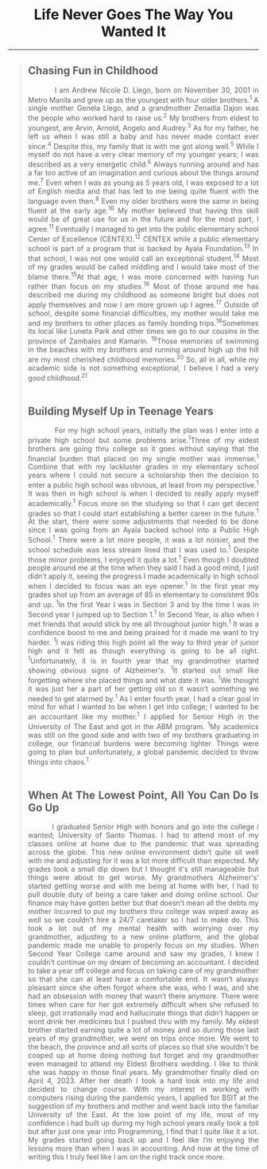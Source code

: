 <html lang="en">
<head>
    <meta charset="UTF-8">
    <meta name="viewport" content="width=device-width, initial-scale=1.0">
    <title>PRELIM-LABSW2-INITIAL BIO</title>
</head>
<body>
    <!--LLEGO, ANDREW NICOLE-->
    <!--02/07/2025-->
<div align = "center">
    <h1> Life Never Goes The Way You Wanted It </h1>
    <hr size="5" color="cyan">
</div>

<div align = "justify">
        
<blockquote>
<!-- Childhood Paragrpah -->
<h2> Chasing Fun in Childhood</h2>
 &nbsp &nbsp &nbsp &nbsp &nbsp I am Andrew Nicole D. Llego, born on November 30, 2001 in Metro Manila and grew up as the youngest with four older brothers.<sup>1</sup> A single mother Genela Llego, and a grandmother Zenadia Dajon was the people who worked hard to raise us.<sup>2</sup> My brothers from eldest to youngest, are Arvin, Arnold, Angelo and Audrey.<sup>3</sup> As for my father, he left us when I was still a baby and has never made contact ever since.<sup>4</sup> Despite this, my family that is with me got along well.<sup>5</sup> While I myself do not have a very clear memory of my younger years; I was described as a very energetic child.<sup>6</sup> Always running around and has a far too active of an imagination and curious about the things around me.<sup>7</sup> Even when I was as young as 5 years old, I was exposed to a lot of English media and that has led to me being quite fluent with the language even then.<sup>8</sup> Even my older brothers were the same in being fluent at the early age.<sup>10</sup> My mother believed that having this skill would be of great use for us in the future and for the most part, I agree.<sup>11</sup> Eventually I managed to get into the public elementary school Center of Excellence (CENTEX).<sup>12</sup> CENTEX while a public elementary school is part of a program that is backed by Ayala Foundation.<sup>13</sup> In that school, I was not one would call an exceptional student.<sup>14</sup> Most of my grades would be called middling and I would take most of the blame there.<sup>15</sup>At that age, I was more concerned with having fun rather than focus on my studies.<sup>16</sup> Most of those around me has described me during my childhood as someone bright but does not apply themselves and now I am more grown up I agree.<sup>17</sup> Outside of school, despite some financial difficulties, my mother would take me and my brothers to other places as family bonding trips.<sup>18</sup>Sometimes its local like Luneta Park and other times we go to our cousins in the province of Zambales and Kamarin. <sup>19</sup>Those memories of swimming in the beaches with my brothers and running around high up the hill are my most cherished childhood memories.<sup>20</sup> So, all in all, while my academic side is not something exceptional, I believe I had a very good childhood.<sup>21</sup> <br><br>

<!--Teenager Paragraph-->
 <h2> Building Myself Up in Teenage Years </h2>
&nbsp &nbsp &nbsp &nbsp &nbsp For my high school years, initially the plan was I enter into a private high school but some problems arise.<sup>1</sup>Three of my eldest brothers are going thru college so it goes without saying that the financial burden that placed on my single mother was immense.<sup>1</sup> Combine that with my lackluster grades in my elementary school years where I could not secure a scholarship then the decision to enter a public high school was obvious, at least from my perspective.<sup>1</sup> It was then in high school is when I decided to really apply myself academically.<sup>1</sup> Focus more on the studying so that I can get decent grades so that I could start establishing a better career in the future.<sup>1</sup> At the start, there were some adjustments that needed to be done since I was going from an Ayala backed school into a Public High School.<sup>1</sup> There were a lot more people, it was a lot noisier, and the school schedule was less stream lined that I was used to.<sup>1</sup> Despite those minor problems, I enjoyed it quite a lot.<sup>1</sup> Even though I doubted people around me at the time when they said I had a good mind, I just didn’t apply it, seeing the progress I made academically in high school when I decided to focus was an eye opener.<sup>1</sup> In the first year my grades shot up from an average of 85 in elementary to consistent 90s and up. <sup>1</sup>In the first Year I was in Section 3 and by the time I was in Second year I jumped up to Section 1.<sup>1</sup> In Second Year, is also when I met friends that would stick by me all throughout junior high.<sup>1</sup> It was a confidence boost to me and being praised for it made me want to try harder. <sup>1</sup>I was riding this high point all the way to third year of junior high and it felt as though everything is going to be all right. <sup>1</sup>Unfortunately, it is in fourth year that my grandmother started showing obvious signs of Alzheimer's. <sup>1</sup>It started out small like forgetting where she placed things and what date it was. <sup>1</sup>We thought it was just her a part of her getting old so it wasn’t something we needed to get alarmed by.<sup>1</sup> As I enter fourth year, I had a clear goal in mind for what I wanted to be when I get into college; I wanted to be an accountant like my mother.<sup>1</sup> I applied for Senior High in the University of The East and got in the ABM program. <sup>1</sup>My academics was still on the good side and with two of my brothers graduating in college, our financial burdens were becoming lighter. Things were going to plan but unfortunately, a global pandemic decided to throw things into chaos.<sup>1</sup> <br><br>

<!--College Paragraph-->
<h2> When At The Lowest Point, All You Can Do Is Go Up</h2>
&nbsp &nbsp &nbsp &nbsp &nbspI graduated Senior High with honors and go into the college i wanted; University of Santo Thomas. I had to attend most of my classes online at home due to the pandemic that was spreading across the globe. This new online environment didn’t quite sit well with me and adjusting for it was a lot more difficult than expected. My grades took a small dip down but I thought it's still manageable but things were about to get worse. My grandmothers Alzheimer's’ started getting worse and with me being at home with her, I had to pull double duty of being a care taker and doing online school. Our finance may have gotten better but that doesn’t mean all the debts my mother incurred to put my brothers thru college was wiped away as well so we couldn’t hire a 24/7 caretaker so I had to make do. This took a lot out of my mental health with worrying over my grandmother, adjusting to a new online platform, and the global pandemic made me unable to properly focus on my studies. When Second Year College came around and saw my grades, I knew I couldn’t continue on my dream of becoming an accountant. I decided to take a year off college and focus on taking care of my grandmother so that she can at least have a comfortable end. It wasn’t always pleasant since she often forgot where she was, who I was, and she had an obsession with money that wasn’t there anymore. There were times when care for her got extremely difficult when she refused to sleep, got irrationally mad and hallucinate things that didn’t happen or wont drink her medicines but I pushed thru with my family. My eldest brother started earning quite a lot of money and so during those last years of my grandmother, we went on trips once more. We went to the beach, the province and all sorts of places so that she wouldn't be cooped up at home doing nothing but forget and my grandmother even managed to attend my Eldest Brothers wedding. I like to think she was happy in those final years. My grandmother finally died on April 4, 2023. After her death I took a hard look into my life and decided to change course. With my interest in working with computers rising during the pandemic years, I applied for BSIT at the suggestion of my brothers and mother and went back into the familiar University of the East. At the low point of my life, most of my confidence i had built up during my high school years really took a toll but after just one year into Programming, I find that I quite like it a lot. My grades started going back up and I feel like I’m enjoying the lessons more than when I was in accounting. And now at the time of writing this I truly feel like I am on the right track once more. 
</blockquote>
</div>
</body>
</html>

